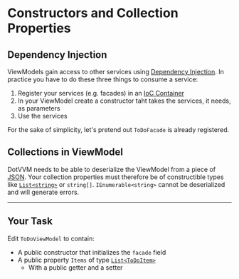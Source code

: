 ﻿---
Title: Constructors and Collection Properties
CodeTask: /resources/collections/viewmodel_stub.csharp.csx
---

# Constructors and Collection Properties

## Dependency Injection

ViewModels gain access to other services using [Dependency Injection][di]. In practice you have to do these three things to consume a service:

1. Register your services (e.g. facades) in an [IoC Container][di]
2. In your ViewModel create a constructor taht takes the services, it needs, as parameters
3. Use the services

For the sake of simplicity, let's pretend out `ToDoFacade` is already registered.

## Collections in ViewModel

DotVVM needs to be able to deserialize the ViewModel from a piece of [JSON]. Your collection properties must therefore be of constructible types like [`List<string>`][list] or `string[]`. `IEnumerable<string>` cannot be deserialized and will generate errors.

---

## Your Task

Edit `ToDoViewModel` to contain:

- A public constructor that initializes the `facade` field
- A public property `Items` of type [`List<ToDoItem>`][list]
  - With a public getter and a setter

[di]: https://www.dotvvm.com/docs/tutorials/advanced-ioc-di-container
[json]: https://json.org/
[list]: https://docs.microsoft.com/en-us/dotnet/api/system.collections.generic.list-1